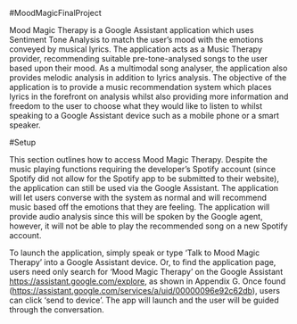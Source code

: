 #MoodMagicFinalProject

Mood Magic Therapy is a Google Assistant application which uses Sentiment Tone Analysis to match the user’s mood with the emotions conveyed by musical lyrics. The application acts as a Music Therapy provider, recommending suitable pre-tone-analysed songs to the user based upon their mood. As a multimodal song analyser, the application also provides melodic analysis in addition to lyrics analysis. The objective of the application is to provide a music recommendation system which places lyrics in the forefront on analysis whilst also providing more information and freedom to the user to choose what they would like to listen to whilst speaking to a Google Assistant device such as a mobile phone or a smart speaker.

#Setup

This section outlines how to access Mood Magic Therapy. Despite the music playing functions requiring the developer’s Spotify account (since Spotify did not allow for the Spotify app to be submitted to their website), the application can still be used via the Google Assistant. The application will let users converse with the system as normal and will recommend music based off the emotions that they are feeling. The application will provide audio analysis since this will be spoken by the Google agent, however, it will not be able to play the recommended song on a new Spotify account.

To launch the application, simply speak or type ‘Talk to Mood Magic Therapy’ into a Google Assistant device. Or, to find the application page, users need only search for ‘Mood Magic Therapy’ on the Google Assistant https://assistant.google.com/explore, as shown in Appendix G. Once found (https://assistant.google.com/services/a/uid/00000096e92c62db), users can click ‘send to device’. The app will launch and the user will be guided through the conversation.


